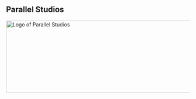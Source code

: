 ## Parallel Studios

<img src="https://github.com/user-attachments/assets/a86a63f0-dd85-4611-8862-a2d02ea835fd" alt="Logo of Parallel Studios" width="521" height="197"/>
